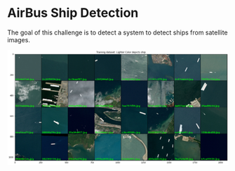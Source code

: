 # AirBus Ship Detection

The goal of this challenge is to detect a system to detect ships from satellite images.
<p align="center">
  <img src="https://github.com/jjmachan/airbus-ship-detection/blob/master/imgs/datasetsample.png" />
</p>
